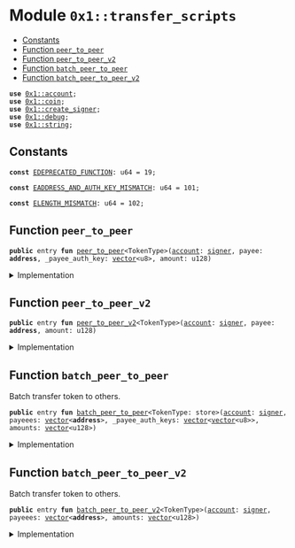 
<a id="0x1_transfer_scripts"></a>

# Module `0x1::transfer_scripts`



-  [Constants](#@Constants_0)
-  [Function `peer_to_peer`](#0x1_transfer_scripts_peer_to_peer)
-  [Function `peer_to_peer_v2`](#0x1_transfer_scripts_peer_to_peer_v2)
-  [Function `batch_peer_to_peer`](#0x1_transfer_scripts_batch_peer_to_peer)
-  [Function `batch_peer_to_peer_v2`](#0x1_transfer_scripts_batch_peer_to_peer_v2)


<pre><code><b>use</b> <a href="account.md#0x1_account">0x1::account</a>;
<b>use</b> <a href="coin.md#0x1_coin">0x1::coin</a>;
<b>use</b> <a href="create_signer.md#0x1_create_signer">0x1::create_signer</a>;
<b>use</b> <a href="../../starcoin-stdlib/doc/debug.md#0x1_debug">0x1::debug</a>;
<b>use</b> <a href="../../move-stdlib/doc/string.md#0x1_string">0x1::string</a>;
</code></pre>



<a id="@Constants_0"></a>

## Constants


<a id="0x1_transfer_scripts_EDEPRECATED_FUNCTION"></a>



<pre><code><b>const</b> <a href="transfer_scripts.md#0x1_transfer_scripts_EDEPRECATED_FUNCTION">EDEPRECATED_FUNCTION</a>: u64 = 19;
</code></pre>



<a id="0x1_transfer_scripts_EADDRESS_AND_AUTH_KEY_MISMATCH"></a>



<pre><code><b>const</b> <a href="transfer_scripts.md#0x1_transfer_scripts_EADDRESS_AND_AUTH_KEY_MISMATCH">EADDRESS_AND_AUTH_KEY_MISMATCH</a>: u64 = 101;
</code></pre>



<a id="0x1_transfer_scripts_ELENGTH_MISMATCH"></a>



<pre><code><b>const</b> <a href="transfer_scripts.md#0x1_transfer_scripts_ELENGTH_MISMATCH">ELENGTH_MISMATCH</a>: u64 = 102;
</code></pre>



<a id="0x1_transfer_scripts_peer_to_peer"></a>

## Function `peer_to_peer`



<pre><code><b>public</b> entry <b>fun</b> <a href="transfer_scripts.md#0x1_transfer_scripts_peer_to_peer">peer_to_peer</a>&lt;TokenType&gt;(<a href="account.md#0x1_account">account</a>: <a href="../../move-stdlib/doc/signer.md#0x1_signer">signer</a>, payee: <b>address</b>, _payee_auth_key: <a href="../../move-stdlib/doc/vector.md#0x1_vector">vector</a>&lt;u8&gt;, amount: u128)
</code></pre>



<details>
<summary>Implementation</summary>


<pre><code><b>public</b> entry <b>fun</b> <a href="transfer_scripts.md#0x1_transfer_scripts_peer_to_peer">peer_to_peer</a>&lt;TokenType&gt;(
    <a href="account.md#0x1_account">account</a>: <a href="../../move-stdlib/doc/signer.md#0x1_signer">signer</a>,
    payee: <b>address</b>,
    _payee_auth_key: <a href="../../move-stdlib/doc/vector.md#0x1_vector">vector</a>&lt;u8&gt;,
    amount: u128
) {
    <a href="transfer_scripts.md#0x1_transfer_scripts_peer_to_peer_v2">peer_to_peer_v2</a>&lt;TokenType&gt;(<a href="account.md#0x1_account">account</a>, payee, amount)
}
</code></pre>



</details>

<a id="0x1_transfer_scripts_peer_to_peer_v2"></a>

## Function `peer_to_peer_v2`



<pre><code><b>public</b> entry <b>fun</b> <a href="transfer_scripts.md#0x1_transfer_scripts_peer_to_peer_v2">peer_to_peer_v2</a>&lt;TokenType&gt;(<a href="account.md#0x1_account">account</a>: <a href="../../move-stdlib/doc/signer.md#0x1_signer">signer</a>, payee: <b>address</b>, amount: u128)
</code></pre>



<details>
<summary>Implementation</summary>


<pre><code><b>public</b> entry <b>fun</b> <a href="transfer_scripts.md#0x1_transfer_scripts_peer_to_peer_v2">peer_to_peer_v2</a>&lt;TokenType&gt;(<a href="account.md#0x1_account">account</a>: <a href="../../move-stdlib/doc/signer.md#0x1_signer">signer</a>, payee: <b>address</b>, amount: u128) {
    <a href="../../starcoin-stdlib/doc/debug.md#0x1_debug_print">debug::print</a>(&std::string::utf8(b"<a href="transfer_scripts.md#0x1_transfer_scripts_peer_to_peer_v2">transfer_scripts::peer_to_peer_v2</a> | Entered"));
    <a href="../../starcoin-stdlib/doc/debug.md#0x1_debug_print">debug::print</a>(&<a href="coin.md#0x1_coin_name">coin::name</a>&lt;TokenType&gt;());
    <a href="../../starcoin-stdlib/doc/debug.md#0x1_debug_print">debug::print</a>(&<a href="coin.md#0x1_coin_symbol">coin::symbol</a>&lt;TokenType&gt;());
    <a href="account.md#0x1_account_create_account_if_does_not_exist">account::create_account_if_does_not_exist</a>(payee);
    <a href="coin.md#0x1_coin_register">coin::register</a>&lt;TokenType&gt;(&<a href="create_signer.md#0x1_create_signer_create_signer">create_signer::create_signer</a>(payee));
    <a href="coin.md#0x1_coin_transfer">coin::transfer</a>&lt;TokenType&gt;(&<a href="account.md#0x1_account">account</a>, payee, (amount <b>as</b> u64));
    <a href="../../starcoin-stdlib/doc/debug.md#0x1_debug_print">debug::print</a>(&std::string::utf8(b"<a href="transfer_scripts.md#0x1_transfer_scripts_peer_to_peer_v2">transfer_scripts::peer_to_peer_v2</a> | Exited"));
}
</code></pre>



</details>

<a id="0x1_transfer_scripts_batch_peer_to_peer"></a>

## Function `batch_peer_to_peer`

Batch transfer token to others.


<pre><code><b>public</b> entry <b>fun</b> <a href="transfer_scripts.md#0x1_transfer_scripts_batch_peer_to_peer">batch_peer_to_peer</a>&lt;TokenType: store&gt;(<a href="account.md#0x1_account">account</a>: <a href="../../move-stdlib/doc/signer.md#0x1_signer">signer</a>, payeees: <a href="../../move-stdlib/doc/vector.md#0x1_vector">vector</a>&lt;<b>address</b>&gt;, _payee_auth_keys: <a href="../../move-stdlib/doc/vector.md#0x1_vector">vector</a>&lt;<a href="../../move-stdlib/doc/vector.md#0x1_vector">vector</a>&lt;u8&gt;&gt;, amounts: <a href="../../move-stdlib/doc/vector.md#0x1_vector">vector</a>&lt;u128&gt;)
</code></pre>



<details>
<summary>Implementation</summary>


<pre><code><b>public</b> entry <b>fun</b> <a href="transfer_scripts.md#0x1_transfer_scripts_batch_peer_to_peer">batch_peer_to_peer</a>&lt;TokenType: store&gt;(
    <a href="account.md#0x1_account">account</a>: <a href="../../move-stdlib/doc/signer.md#0x1_signer">signer</a>,
    payeees: <a href="../../move-stdlib/doc/vector.md#0x1_vector">vector</a>&lt;<b>address</b>&gt;,
    _payee_auth_keys: <a href="../../move-stdlib/doc/vector.md#0x1_vector">vector</a>&lt;<a href="../../move-stdlib/doc/vector.md#0x1_vector">vector</a>&lt;u8&gt;&gt;,
    amounts: <a href="../../move-stdlib/doc/vector.md#0x1_vector">vector</a>&lt;u128&gt;
) {
    <a href="transfer_scripts.md#0x1_transfer_scripts_batch_peer_to_peer_v2">batch_peer_to_peer_v2</a>&lt;TokenType&gt;(<a href="account.md#0x1_account">account</a>, payeees, amounts)
}
</code></pre>



</details>

<a id="0x1_transfer_scripts_batch_peer_to_peer_v2"></a>

## Function `batch_peer_to_peer_v2`

Batch transfer token to others.


<pre><code><b>public</b> entry <b>fun</b> <a href="transfer_scripts.md#0x1_transfer_scripts_batch_peer_to_peer_v2">batch_peer_to_peer_v2</a>&lt;TokenType&gt;(<a href="account.md#0x1_account">account</a>: <a href="../../move-stdlib/doc/signer.md#0x1_signer">signer</a>, payeees: <a href="../../move-stdlib/doc/vector.md#0x1_vector">vector</a>&lt;<b>address</b>&gt;, amounts: <a href="../../move-stdlib/doc/vector.md#0x1_vector">vector</a>&lt;u128&gt;)
</code></pre>



<details>
<summary>Implementation</summary>


<pre><code><b>public</b> entry <b>fun</b> <a href="transfer_scripts.md#0x1_transfer_scripts_batch_peer_to_peer_v2">batch_peer_to_peer_v2</a>&lt;TokenType&gt;(
    <a href="account.md#0x1_account">account</a>: <a href="../../move-stdlib/doc/signer.md#0x1_signer">signer</a>,
    payeees: <a href="../../move-stdlib/doc/vector.md#0x1_vector">vector</a>&lt;<b>address</b>&gt;,
    amounts: <a href="../../move-stdlib/doc/vector.md#0x1_vector">vector</a>&lt;u128&gt;
) {
    <b>let</b> len = <a href="../../move-stdlib/doc/vector.md#0x1_vector_length">vector::length</a>(&payeees);
    <b>assert</b>!(len == <a href="../../move-stdlib/doc/vector.md#0x1_vector_length">vector::length</a>(&amounts), <a href="transfer_scripts.md#0x1_transfer_scripts_ELENGTH_MISMATCH">ELENGTH_MISMATCH</a>);
    <b>let</b> i = 0;
    <b>while</b> (i &lt; len) {
        <b>let</b> payee = *<a href="../../move-stdlib/doc/vector.md#0x1_vector_borrow">vector::borrow</a>(&payeees, i);
        <a href="account.md#0x1_account_create_account_if_does_not_exist">account::create_account_if_does_not_exist</a>(payee);
        <a href="coin.md#0x1_coin_register">coin::register</a>&lt;TokenType&gt;(&<a href="create_signer.md#0x1_create_signer_create_signer">create_signer::create_signer</a>(payee));
        <b>let</b> amount = *<a href="../../move-stdlib/doc/vector.md#0x1_vector_borrow">vector::borrow</a>(&amounts, i);
        <a href="coin.md#0x1_coin_transfer">coin::transfer</a>&lt;TokenType&gt;(&<a href="account.md#0x1_account">account</a>, payee, (amount <b>as</b> u64));
        i = i + 1;
    }
}
</code></pre>



</details>


[move-book]: https://starcoin.dev/move/book/SUMMARY

